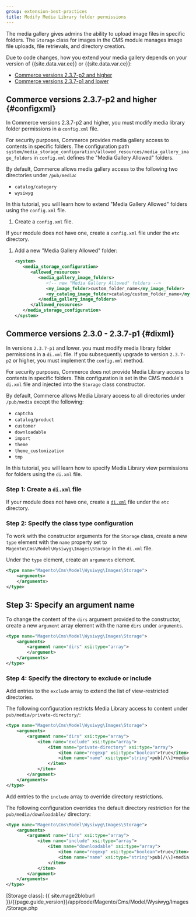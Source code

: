 ```yaml
---
group: extension-best-practices
title: Modify Media Library folder permissions
---
```


The media gallery gives admins the ability to upload image files in specific folders. The `Storage` class for images in the CMS module manages image file uploads, file retrievals, and directory creation.

Due to code changes, how you extend your media gallery depends on your version of {{site.data.var.ee}} or {{site.data.var.ce}}:

-  [Commerce versions 2.3.7-p2 and higher](#configxml)
-  [Commerce versions 2.3.7-p1 and lower](#dixml)

## Commerce versions 2.3.7-p2 and higher {#configxml}

In Commerce versions 2.3.7-p2 and higher, you must modify media library folder permissions in a `config.xml` file.

For security purposes, Commerce provides media gallery access to contents in specific folders. The configuration path `system/media_storage_configuration/allowed_resources/media_gallery_image_folders` in `config.xml` defines the "Media Gallery Allowed" folders.

By default, Commerce allows media gallery access to the following two directories under `/pub/media`:

-  `catalog/category`
-  `wysiwyg`

In this tutorial, you will learn how to extend "Media Gallery Allowed" folders using the `config.xml` file.

1. Create a `config.xml` file.

 If your module does not have one, create a `config.xml` file under the `etc` directory.

1. Add a new "Media Gallery Allowed" folder:

   ```xml
   <system>
      <media_storage_configuration>
         <allowed_resources>
            <media_gallery_image_folders>
               <!-- new "Media Gallery Allowed" folders -->
               <my_image_folder>custom_folder_name</my_image_folder>
               <my_catalog_image_folder>catalog/custom_folder_name</my_catalog_image_folder>
            </media_gallery_image_folders>
         </allowed_resources>
      </media_storage_configuration>
   </system>
   ```

## Commerce versions 2.3.0 - 2.3.7-p1 {#dixml}

In versions `2.3.7-p1` and lower. you must modify media library folder permissions in a `di.xml` file. If you subsequently upgrade to version `2.3.7-p2` or higher, you must implement the `config.xml` method.

For security purposes, Commerce does not provide Media Library access to contents in specific folders. This configuration is set in the CMS module's `di.xml` file and injected into the `Storage` class constructor.

By default, Commerce allows Media Library access to all directories under `/pub/media` except the following:

-  `captcha`
-  `catalog/product`
-  `customer`
-  `downloadable`
-  `import`
-  `theme`
-  `theme_customization`
-  `tmp`

In this tutorial, you will learn how to specify Media Library view permissions for folders using the `di.xml` file.

### Step 1: Create a `di.xml` file

If your module does not have one, create a [`di.xml`] file under the `etc` directory.

### Step 2: Specify the class type configuration

To work with the constructor arguments for the `Storage` class, create a new `type` element with the `name` property set to `Magento\Cms\Model\Wysiwyg\Images\Storage` in the `di.xml` file.

Under the `type` element, create an `arguments` element.

```xml
<type name="Magento\Cms\Model\Wysiwyg\Images\Storage">
    <arguments>
    </arguments>
</type>
```

## Step 3: Specify an argument name

To change the content of the `dirs` argument provided to the constructor, create a new `argument` array element with the name `dirs` under `arguments`.

```xml
<type name="Magento\Cms\Model\Wysiwyg\Images\Storage">
    <arguments>
        <argument name="dirs" xsi:type="array">
        </argument>
    </arguments>
</type>
```

### Step 4: Specify the directory to exclude or include

Add entries to the `exclude` array to extend the list of view-restricted directories.

The following configuration restricts Media Library access to content under `pub/media/private-directory/`:

```xml
<type name="Magento\Cms\Model\Wysiwyg\Images\Storage">
    <arguments>
        <argument name="dirs" xsi:type="array">
            <item name="exclude" xsi:type="array">
                <item name="private-directory" xsi:type="array">
                    <item name="regexp" xsi:type="boolean">true</item>
                    <item name="name" xsi:type="string">pub[/\\]+media[/\\]+private-directory[/\\]*$</item>
                </item>
            </item>
        </argument>
    </arguments>
</type>
```

Add entries to the `include` array to override directory restrictions.

The following configuration overrides the default directory restriction for the `pub/media/downloadable/` directory:

```xml
<type name="Magento\Cms\Model\Wysiwyg\Images\Storage">
    <arguments>
        <argument name="dirs" xsi:type="array">
            <item name="include" xsi:type="array">
                <item name="downloadable" xsi:type="array">
                    <item name="regexp" xsi:type="boolean">true</item>
                    <item name="name" xsi:type="string">pub[/\\]+media[/\\]+downloadable[/\\]*$</item>
                </item>
            </item>
        </argument>
    </arguments>
</type>
```

[`di.xml`]: {{page.baseurl}}/extension-dev-guide/build/di-xml-file.html
[Storage class]: {{ site.mage2bloburl }}/{{page.guide_version}}/app/code/Magento/Cms/Model/Wysiwyg/Images/Storage.php
